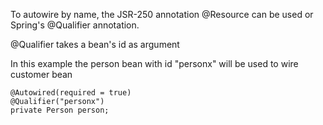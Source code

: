 To autowire by name, the JSR-250 annotation @Resource can be used or Spring's @Qualifier annotation. 

@Qualifier takes a bean's id as argument

In this example the person bean with id "personx" will be used to wire customer bean

	@Autowired(required = true)
	@Qualifier("personx")
	private Person person;


